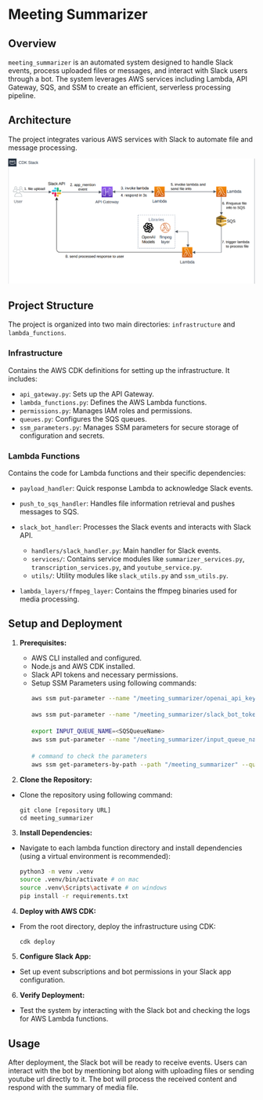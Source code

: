 # Meeting Summarizer

## Overview
`meeting_summarizer` is an automated system designed to handle Slack events, process uploaded files or messages, and interact with Slack users through a bot. The system leverages AWS services including Lambda, API Gateway, SQS, and SSM to create an efficient, serverless processing pipeline.

## Architecture
The project integrates various AWS services with Slack to automate file and message processing. 

![Meeting Minutes Architecture Diagram](architecture_diagram/aws.png "Architecture Diagram for Meeting Meenutes")

## Project Structure
The project is organized into two main directories: `infrastructure` and `lambda_functions`.

### Infrastructure
Contains the AWS CDK definitions for setting up the infrastructure. It includes:

- `api_gateway.py`: Sets up the API Gateway.
- `lambda_functions.py`: Defines the AWS Lambda functions.
- `permissions.py`: Manages IAM roles and permissions.
- `queues.py`: Configures the SQS queues.
- `ssm_parameters.py`: Manages SSM parameters for secure storage of configuration and secrets.

### Lambda Functions
Contains the code for Lambda functions and their specific dependencies:

- `payload_handler`: Quick response Lambda to acknowledge Slack events.
- `push_to_sqs_handler`: Handles file information retrieval and pushes messages to SQS.
- `slack_bot_handler`: Processes the Slack events and interacts with Slack API.
  - `handlers/slack_handler.py`: Main handler for Slack events.
  - `services/`: Contains service modules like `summarizer_services.py`, `transcription_services.py`, and `youtube_service.py`.
  - `utils/`: Utility modules like `slack_utils.py` and `ssm_utils.py`.

- `lambda_layers/ffmpeg_layer`: Contains the ffmpeg binaries used for media processing.

## Setup and Deployment
1. **Prerequisites:**
   - AWS CLI installed and configured.
   - Node.js and AWS CDK installed.
   - Slack API tokens and necessary permissions.
   - Setup SSM Parameters using following commands:
      ```bash
      aws ssm put-parameter --name "/meeting_summarizer/openai_api_key" --value <openai_api_key> --type SecureString

      aws ssm put-parameter --name "/meeting_summarizer/slack_bot_token" --value <slack_bot_token> --type SecureString

      export INPUT_QUEUE_NAME=<SQSQueueName>
      aws ssm put-parameter --name "/meeting_summarizer/input_queue_name" --value <slack_bot_token> --type SecureString

      # command to check the parameters
      aws ssm get-parameters-by-path --path "/meeting_summarizer" --query 'Parameters[*].Name'
      ```

2. **Clone the Repository:**
  - Clone the repository using following command:
    ```
    git clone [repository URL]
    cd meeting_summarizer
    ```

3. **Install Dependencies:**
  - Navigate to each lambda function directory and install dependencies (using a virtual environment is recommended):
    ```bash
    python3 -m venv .venv
    source .venv/bin/activate # on mac
    source .venv\Scripts\activate # on windows
    pip install -r requirements.txt
    ```

4. **Deploy with AWS CDK:**
  - From the root directory, deploy the infrastructure using CDK:
    ```
    cdk deploy
    ```

5. **Configure Slack App:**
- Set up event subscriptions and bot permissions in your Slack app configuration.

6. **Verify Deployment:**
- Test the system by interacting with the Slack bot and checking the logs for AWS Lambda functions.

## Usage
After deployment, the Slack bot will be ready to receive events. Users can interact with the bot by mentioning bot along with uploading files or sending youtube url directly to it. The bot will process the received content and respond with the summary of media file.